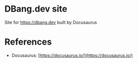 DBang.dev site
=================

Site for https://dbang.dev built by Docusaurus

# References

* Docusaurus: [https://docusaurus.io/](https://docusaurus.io/)
